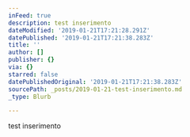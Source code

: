 ```yaml
---
inFeed: true
description: test inserimento
dateModified: '2019-01-21T17:21:28.291Z'
datePublished: '2019-01-21T17:21:38.283Z'
title: ''
author: []
publisher: {}
via: {}
starred: false
datePublishedOriginal: '2019-01-21T17:21:38.283Z'
sourcePath: _posts/2019-01-21-test-inserimento.md
_type: Blurb

---
```

test inserimento